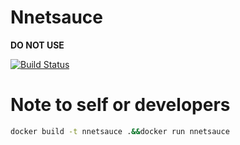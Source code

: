 # Nnetsauce

**DO NOT USE**

[![Build Status](https://github.com/Techtonique/Nnetsauce.jl/actions/workflows/CI.yml/badge.svg?branch=main)](https://github.com/Techtonique/Nnetsauce.jl/actions/workflows/CI.yml?query=branch%3Amain)

# Note to self or developers 

```bash
docker build -t nnetsauce .&&docker run nnetsauce
```
